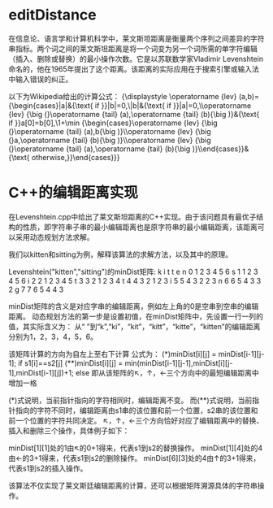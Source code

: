 # editDistance
在信息论、语言学和计算机科学中，莱文斯坦距离是衡量两个序列之间差异的字符串指标。两个词之间的莱文斯坦距离是将一个词变为另一个词所需的单字符编辑（插入、删除或替换）的最小操作次数。它是以苏联数学家Vladimir Levenshtein命名的，他在1965年提出了这个距离。该距离的实际应用在于搜索引擎或输入法中输入错误的纠正。

以下为Wikipedia给出的计算公式：
{\displaystyle \operatorname {lev} (a,b)={\begin{cases}|a|&{\text{ if }}|b|=0,\\|b|&{\text{ if }}|a|=0,\\\operatorname {lev} {\big (}\operatorname {tail} (a),\operatorname {tail} (b){\big )}&{\text{ if }}a[0]=b[0],\\1+\min {\begin{cases}\operatorname {lev} {\big (}\operatorname {tail} (a),b{\big )}\\\operatorname {lev} {\big (}a,\operatorname {tail} (b){\big )}\\\operatorname {lev} {\big (}\operatorname {tail} (a),\operatorname {tail} (b){\big )}\\\end{cases}}&{\text{ otherwise,}}\end{cases}}}

# C++的编辑距离实现
在Levenshtein.cpp中给出了莱文斯坦距离的C++实现。由于该问题具有最优子结构的性质，即字符串子串的最小编辑距离也是原字符串的最小编辑距离，该距离可以采用动态规划方法求解。

我们以kitten和sitting为例，解释该算法的求解方法，以及其中的原理。

Levenshtein("kitten","sitting")的minDist矩阵:
        k	i	t	t	e	n
    0	1	2	3	4	5	6
s	1	1	2	3	4	5	6
i	2	2	1	2	3	4	5
t	3	3	2	1	2	3	4
t	4	4	3	2	1	2	3
i	5	5	4	3	2	2	3
n	6	6	5	4	3	3	2
g	7	7	6	5	4	4	3

minDist矩阵的含义是对应字串的编辑距离，例如左上角的0是空串到空串的编辑距离。
动态规划方法的第一步是设置初值，在minDist矩阵中，先设置一行一列的值，其实际含义为：
从“ ”到“k”,“ki”，“kit”，“kitt”，“kitte”，“kitten”的编辑距离分别为1，2，3，4，5，6。

该矩阵计算的方向为自左上至右下计算
公式为：
(*)minDist[i][j] = minDist[i-1][j-1];                                              if s1[i]==s2[j]
(**)minDist[i][j] = min(minDist[i-1][j-1],minDist[i][j-1],minDist[i-1][j])+1;      else
即从该矩阵的↖，↑，←三个方向中的最短编辑距离中增加一格

(*)式说明，当前指针指向的字符相同时，编辑距离不变。
而(**)式说明，当前指针指向的字符不同时，编辑距离由s1串的该位置和前一个位置，s2串的该位置和前一个位置的字符共同决定。
↖，↑，←三个方向恰好对应了编辑距离中的替换、插入和删除三个操作，具体例子如下：

minDist[1][1]处的1由↖的0+1得来，代表s1到s2的替换操作。
minDist[1][4]处的4由←的3+1得来，代表s1到s2的删除操作。
minDist[6][3]处的4由↑的3+1得来，代表s1到s2的插入操作。

该算法不仅实现了莱文斯廷编辑距离的计算，还可以根据矩阵溯源具体的字符串操作。